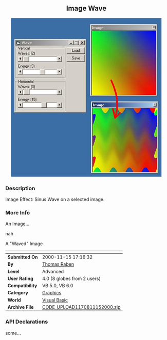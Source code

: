﻿<div align="center">

## Image Wave

<img src="PIC200011151124214740.jpg">
</div>

### Description

Image Effect: Sinus Wave on a selected image.
 
### More Info
 
An Image...

nah

A "Waved" Image


<span>             |<span>
---                |---
**Submitted On**   |2000-11-15 17:16:32
**By**             |[Thomas Raben](https://github.com/Planet-Source-Code/PSCIndex/blob/master/ByAuthor/thomas-raben.md)
**Level**          |Advanced
**User Rating**    |4.0 (8 globes from 2 users)
**Compatibility**  |VB 5\.0, VB 6\.0
**Category**       |[Graphics](https://github.com/Planet-Source-Code/PSCIndex/blob/master/ByCategory/graphics__1-46.md)
**World**          |[Visual Basic](https://github.com/Planet-Source-Code/PSCIndex/blob/master/ByWorld/visual-basic.md)
**Archive File**   |[CODE\_UPLOAD1170811152000\.zip](https://github.com/Planet-Source-Code/thomas-raben-image-wave__1-12813/archive/master.zip)

### API Declarations

some...





